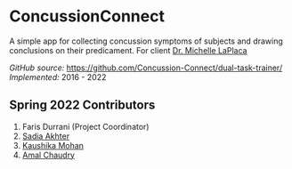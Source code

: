 # ConcussionConnect
A simple app for collecting concussion symptoms of subjects and drawing conclusions on their predicament. For client [Dr. Michelle LaPlaca](https://bme.gatech.edu/bme/faculty/Michelle-C.-LaPlaca)

*GitHub source:* https://github.com/Concussion-Connect/dual-task-trainer/
*Implemented:* 2016 - 2022

## Spring 2022 Contributors
1. Faris Durrani (Project Coordinator)
2. [Sadia Akhter](https://github.com/sadiaa1999) 
3. [Kaushika Mohan](https://github.com/kmohan00)
4. [Amal Chaudry](https://github.com/amalchaudry)


